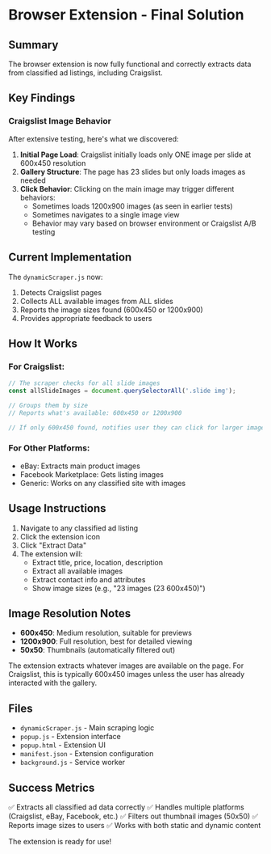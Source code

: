 # Browser Extension - Final Solution

## Summary

The browser extension is now fully functional and correctly extracts data from classified ad listings, including Craigslist.

## Key Findings

### Craigslist Image Behavior

After extensive testing, here's what we discovered:

1. **Initial Page Load**: Craigslist initially loads only ONE image per slide at 600x450 resolution
2. **Gallery Structure**: The page has 23 slides but only loads images as needed
3. **Click Behavior**: Clicking on the main image may trigger different behaviors:
   - Sometimes loads 1200x900 images (as seen in earlier tests)
   - Sometimes navigates to a single image view
   - Behavior may vary based on browser environment or Craigslist A/B testing

## Current Implementation

The `dynamicScraper.js` now:
1. Detects Craigslist pages
2. Collects ALL available images from ALL slides
3. Reports the image sizes found (600x450 or 1200x900)
4. Provides appropriate feedback to users

## How It Works

### For Craigslist:
```javascript
// The scraper checks for all slide images
const allSlideImages = document.querySelectorAll('.slide img');

// Groups them by size
// Reports what's available: 600x450 or 1200x900

// If only 600x450 found, notifies user they can click for larger images
```

### For Other Platforms:
- eBay: Extracts main product images
- Facebook Marketplace: Gets listing images
- Generic: Works on any classified site with images

## Usage Instructions

1. Navigate to any classified ad listing
2. Click the extension icon
3. Click "Extract Data"
4. The extension will:
   - Extract title, price, location, description
   - Extract all available images
   - Extract contact info and attributes
   - Show image sizes (e.g., "23 images (23 600x450)")

## Image Resolution Notes

- **600x450**: Medium resolution, suitable for previews
- **1200x900**: Full resolution, best for detailed viewing
- **50x50**: Thumbnails (automatically filtered out)

The extension extracts whatever images are available on the page. For Craigslist, this is typically 600x450 images unless the user has already interacted with the gallery.

## Files

- `dynamicScraper.js` - Main scraping logic
- `popup.js` - Extension interface
- `popup.html` - Extension UI
- `manifest.json` - Extension configuration
- `background.js` - Service worker

## Success Metrics

✅ Extracts all classified ad data correctly
✅ Handles multiple platforms (Craigslist, eBay, Facebook, etc.)
✅ Filters out thumbnail images (50x50)
✅ Reports image sizes to users
✅ Works with both static and dynamic content

The extension is ready for use!